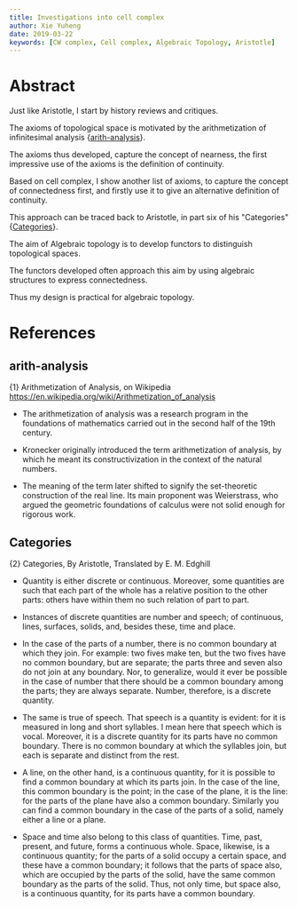 ```yaml
---
title: Investigations into cell complex
author: Xie Yuheng
date: 2019-03-22
keywords: [CW complex, Cell complex, Algebraic Topology, Aristotle]
---
```


# Abstract

Just like Aristotle, I start by history reviews and critiques.

The axioms of topological space is motivated by
the arithmetization of infinitesimal analysis {[arith-analysis](#arith-analysis)}.

The axioms thus developed, capture the concept of nearness,
the first impressive use of the axioms is the definition of continuity.

Based on cell complex, I show another list of axioms,
to capture the concept of connectedness first,
and firstly use it to give an alternative definition of continuity.

This approach can be traced back to Aristotle,
in part six of his "Categories" {[Categories](#categories)}.

The aim of Algebraic topology is to develop functors
to distinguish topological spaces.

The functors developed often approach this aim
by using algebraic structures to express connectedness.

Thus my design is practical for algebraic topology.

# References

## arith-analysis

{1} Arithmetization of Analysis, on Wikipedia
https://en.wikipedia.org/wiki/Arithmetization_of_analysis

- The arithmetization of analysis
  was a research program in the foundations of mathematics
  carried out in the second half of the 19th century.

- Kronecker originally introduced the term
  arithmetization of analysis, by which he meant
  its constructivization in the context of the natural numbers.

- The meaning of the term later shifted to signify
  the set-theoretic construction of the real line.
  Its main proponent was Weierstrass, who argued
  the geometric foundations of calculus
  were not solid enough for rigorous work.

## Categories

{2} Categories, By Aristotle, Translated by E. M. Edghill

- Quantity is either discrete or continuous. Moreover, some quantities
  are such that each part of the whole has a relative position to the
  other parts: others have within them no such relation of part to part.

- Instances of discrete quantities are number and speech;
  of continuous, lines, surfaces, solids,
  and, besides these, time and place.

- In the case of the parts of a number, there is no common boundary
  at which they join. For example: two fives make ten, but the two fives
  have no common boundary, but are separate; the parts three and seven
  also do not join at any boundary. Nor, to generalize, would it ever
  be possible in the case of number that there should be a common boundary
  among the parts; they are always separate. Number, therefore, is a
  discrete quantity.

- The same is true of speech. That speech is a quantity is evident:
  for it is measured in long and short syllables. I mean here that speech
  which is vocal. Moreover, it is a discrete quantity for its parts
  have no common boundary. There is no common boundary at which the
  syllables join, but each is separate and distinct from the rest.

- A line, on the other hand, is a continuous quantity, for it is possible
  to find a common boundary at which its parts join. In the case of
  the line, this common boundary is the point; in the case of the plane,
  it is the line: for the parts of the plane have also a common boundary.
  Similarly you can find a common boundary in the case of the parts
  of a solid, namely either a line or a plane.

- Space and time also belong to this class of quantities. Time, past,
  present, and future, forms a continuous whole. Space, likewise, is
  a continuous quantity; for the parts of a solid occupy a certain space,
  and these have a common boundary; it follows that the parts of space
  also, which are occupied by the parts of the solid, have the same
  common boundary as the parts of the solid. Thus, not only time, but
  space also, is a continuous quantity, for its parts have a common
  boundary.
